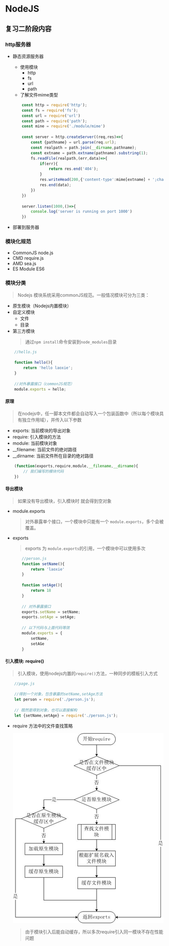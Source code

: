 # NodeJS

## 复习二阶段内容

### http服务器
* 静态资源服务器
    * 使用模块
        * http
        * fs
        * url
        * path
    * 了解文件mime类型

    ```js
        const http = require('http');
        const fs = require('fs');
        const url = require('url')
        const path = require('path');
        const mine = require('./module/mime')

        const server = http.createServer((req,res)=>{
            const {pathname} = url.parse(req.url);
            const realpath = path.join(__dirname,pathname);
            const extname = path.extname(pathname).substring(1);
            fs.readFile(realpath,(err,data)=>{
                if(err){
                    return res.end('404');
                }
                res.writeHead(200,{'content-type':mime[extname] + ';charset=utf8'});
                res.end(data);
            })
        })

        server.listen(1000,()=>{
            console.log('server is running on port 1000')
        })
    ```

* 部署到服务器

### 模块化规范
* CommonJS      node.js
* CMD           require.js
* AMD           sea.js
* ES Module     ES6

### 模块分类
> Nodejs 模块系统采用commonJS规范。一般情况模块可分为三类：

* 原生模块（Nodejs内置模块）
* 自定义模块
    * 文件
    * 目录
* 第三方模块
    > 通过`npm install`命令安装到`node_modules`目录

```javascript
    //hello.js

    function hello(){
        return 'hello laoxie';
    }

    //对外暴露接口（commonJS规范）
    module.exports = hello;
```

#### 原理
> 在nodejs中，任一脚本文件都会自动写入一个包装函数中（所以每个模块具有独立作用域），并传入以下参数

* exports: 当前模块的导出对象
* require: 引入模块的方法
* module: 当前模块对象
* __filename: 当前文件的绝对路径
* __dirname: 当前文件所在目录的绝对路径

```js
    (function(exports,require,module,__filename,__dirname){
        // 我们编写的模块代码
    })
```

#### 导出模块
>如果没有导出模块，引入模块时 就会得到空对象

* module.exports
    > 对外暴露单个接口，一个模块中只能有一个 `module.exports`，多个会被覆盖。

* exports
    > exports 为 `module.exports`的引用，一个模块中可以使用多次

    ```javascript
        //person.js
        function setName(){
            return 'laoxie'
        }

        function setAge(){
            return 18
        }

        // 对外暴露接口
        exports.setName = setName;
        exports.setAge = setAge;

        // 以下代码与上面代码等效
        module.exports = {
            setName,
            setAGe
        }
    ```

#### 引入模块: require()
>引入模块，使用nodejs内置的`require()`方法，一种同步的模板引入方式

```javascript
    //page.js
    
    //得到一个对象，包含暴露的setName,setAge方法
    let person = require('./person.js');

    // 既然是得到对象，也可以直接解构
    let {setName,setAge} = require('./person.js');

```

* require 方法中的文件查找策略

    ![require](./img/模块加载过程.jpg "查找策略")

    > 由于模块引入后能自动缓存，所以多次require引入同一模块不存在性能问题